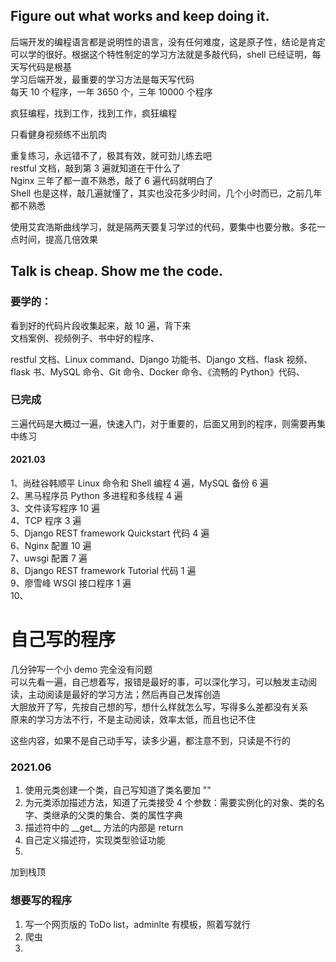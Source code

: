 
## Figure out what works and keep doing it.  
后端开发的编程语言都是说明性的语言，没有任何难度，这是原子性，结论是肯定可以学的很好。根据这个特性制定的学习方法就是多敲代码，shell 已经证明，每天写代码是根基  
学习后端开发，最重要的学习方法是每天写代码  
每天 10 个程序，一年 3650 个，三年 10000 个程序  

疯狂编程，找到工作，找到工作，疯狂编程  

只看健身视频练不出肌肉  


重复练习，永远错不了，极其有效，就可劲儿练去吧  
restful 文档，敲到第 3 遍就知道在干什么了  
Nginx 三年了都一直不熟悉，敲了 6 遍代码就明白了   
Shell 也是这样，敲几遍就懂了，其实也没花多少时间，几个小时而已，之前几年都不熟悉  


使用艾宾浩斯曲线学习，就是隔两天要复习学过的代码，要集中也要分散。多花一点时间，提高几倍效果  


## Talk is cheap. Show me the code.  

### 要学的：
看到好的代码片段收集起来，敲 10 遍，背下来  
文档案例、视频例子、书中好的程序、  

restful 文档、Linux command、Django 功能书、Django 文档、flask 视频、flask 书、MySQL 命令、Git 命令、Docker 命令、《流畅的 Python》代码、  


### 已完成

三遍代码是大概过一遍，快速入门，对于重要的，后面又用到的程序，则需要再集中练习  


#### 2021.03 

1、尚硅谷韩顺平 Linux 命令和 Shell 编程 4 遍，MySQL 备份 6 遍   
2、黑马程序员 Python 多进程和多线程 4 遍  
3、文件读写程序 10 遍  
4、TCP 程序 3 遍  
5、Django REST framework Quickstart 代码 4 遍  
6、Nginx 配置 10 遍  
7、uwsgi 配置 7 遍  
8、Django REST framework Tutorial 代码 1 遍  
9、廖雪峰 WSGI 接口程序 1 遍  
10、  



# 自己写的程序  
几分钟写一个小 demo 完全没有问题  
可以先看一遍，自己想着写，报错是最好的事，可以深化学习，可以触发主动阅读，主动阅读是最好的学习方法；然后再自己发挥创造  
大胆放开了写，先按自己想的写，想什么样就怎么写，写得多么差都没有关系  
原来的学习方法不行，不是主动阅读，效率太低，而且也记不住  

这些内容，如果不是自己动手写，读多少遍，都注意不到，只读是不行的  

### 2021.06
1. 使用元类创建一个类，自己写知道了类名要加 ""  
2. 为元类添加描述方法，知道了元类接受 4 个参数：需要实例化的对象、类的名字、类继承的父类的集合、类的属性字典
3. 描述符中的 \_\_get__ 方法的内部是 return  
4. 自己定义描述符，实现类型验证功能  
5. 


加到栈顶  



### 想要写的程序  
1. 写一个网页版的 ToDo list，adminlte 有模板，照着写就行
2. 爬虫  
3. 
